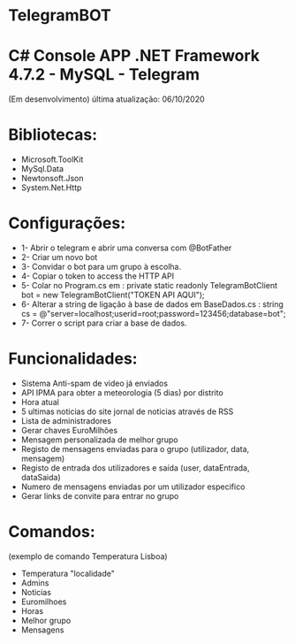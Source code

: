 ﻿# TelegramBOT 
 
# C# Console APP .NET Framework 4.7.2 - MySQL - Telegram
 
 (Em desenvolvimento)
 última atualização: 06/10/2020
 
 # Bibliotecas:
- Microsoft.ToolKit
- MySql.Data
- Newtonsoft.Json
- System.Net.Http
 
 # Configurações:
 - 1- Abrir o telegram e abrir uma conversa com @BotFather
 - 2- Criar um novo bot
 - 3- Convidar o bot para um grupo à escolha.
 - 4- Copiar o token to access the HTTP API
 - 5- Colar no Program.cs em : private static readonly TelegramBotClient bot = new TelegramBotClient("TOKEN API AQUI");
 - 6- Alterar a string de ligação à base de dados em BaseDados.cs : string cs = @"server=localhost;userid=root;password=123456;database=bot";
 - 7- Correr o script para criar a base de dados.
 
 
 # Funcionalidades:
 - Sistema Anti-spam de video já enviados
 - API IPMA para obter a meteorologia (5 dias) por distrito
 - Hora atual
 - 5 ultimas noticias do site jornal de noticias através de RSS
 - Lista de administradores
 - Gerar chaves EuroMilhões
 - Mensagem personalizada de melhor grupo
 - Registo de mensagens enviadas para o grupo (utilizador, data, mensagem)
 - Registo de entrada dos utilizadores e saída (user, dataEntrada, dataSaida)
 - Numero de mensagens enviadas por um utilizador especifico
 - Gerar links de convite para entrar no grupo
 
 # Comandos:
 (exemplo de comando Temperatura Lisboa)
 
 - Temperatura "localidade" 
 - Admins
 - Noticias
 - Euromilhoes
 - Horas
 - Melhor grupo
 - Mensagens
 
 
 
